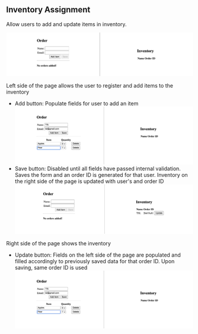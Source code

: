 ## Inventory Assignment

Allow users to add and update items in inventory.

![Landing page](/src/assets/LandingPage.png)

Left side of the page allows the user to register and add items to the inventory
* Add button: Populate fields for user to add an item
![After clicking 'Add' button](/src/assets/AddItems.png)
* Save button: Disabled until all fields have passed internal validation. Saves the form and an order ID is generated for that user. Inventory on the right side of the page is updated with user's and order ID
![After clicking 'Save' button](/src/assets/Inventory.png)

Right side of the page shows the inventory
* Update button: Fields on the left side of the page are populated and filled accordingly to previously saved data for that order ID. Upon saving, same order ID is used
![After adding items into cart](/src/assets/AddItems.png)
